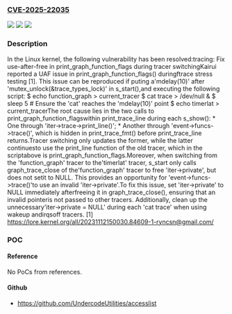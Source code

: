 ### [CVE-2025-22035](https://cve.mitre.org/cgi-bin/cvename.cgi?name=CVE-2025-22035)
![](https://img.shields.io/static/v1?label=Product&message=Linux&color=blue)
![](https://img.shields.io/static/v1?label=Version&message=05319d707732c728eb721ac616a50e7978eb499a%3C%2042561fe62c3628ea3bc9623f64f047605e98857f%20&color=brighgreen)
![](https://img.shields.io/static/v1?label=Vulnerability&message=n%2Fa&color=brighgreen)

### Description

In the Linux kernel, the following vulnerability has been resolved:tracing: Fix use-after-free in print_graph_function_flags during tracer switchingKairui reported a UAF issue in print_graph_function_flags() duringftrace stress testing [1]. This issue can be reproduced if puting a'mdelay(10)' after 'mutex_unlock(&trace_types_lock)' in s_start(),and executing the following script:  $ echo function_graph > current_tracer  $ cat trace > /dev/null &  $ sleep 5  # Ensure the 'cat' reaches the 'mdelay(10)' point  $ echo timerlat > current_tracerThe root cause lies in the two calls to print_graph_function_flagswithin print_trace_line during each s_show():  * One through 'iter->trace->print_line()';  * Another through 'event->funcs->trace()', which is hidden in    print_trace_fmt() before print_trace_line returns.Tracer switching only updates the former, while the latter continuesto use the print_line function of the old tracer, which in the scriptabove is print_graph_function_flags.Moreover, when switching from the 'function_graph' tracer to the'timerlat' tracer, s_start only calls graph_trace_close of the'function_graph' tracer to free 'iter->private', but does not setit to NULL. This provides an opportunity for 'event->funcs->trace()'to use an invalid 'iter->private'.To fix this issue, set 'iter->private' to NULL immediately afterfreeing it in graph_trace_close(), ensuring that an invalid pointeris not passed to other tracers. Additionally, clean up the unnecessary'iter->private = NULL' during each 'cat trace' when using wakeup andirqsoff tracers. [1] https://lore.kernel.org/all/20231112150030.84609-1-ryncsn@gmail.com/

### POC

#### Reference
No PoCs from references.

#### Github
- https://github.com/UndercodeUtilities/accesslist

